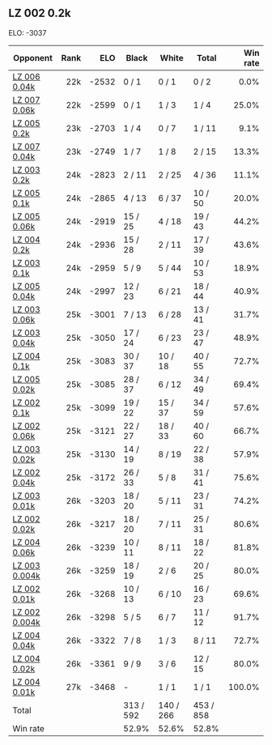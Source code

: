 ## LZ 002 0.2k ##

ELO: -3037

Opponent | Rank | ELO | Black | White | Total | Win rate
---------|-----:|----:|-------|-------|-------|-------:
[LZ 006 0.04k](LZ%20006%200.04k.md) | 22k | -2532 | 0 / 1 | 0 / 1 | 0 / 2 | 0.0%
[LZ 007 0.06k](LZ%20007%200.06k.md) | 22k | -2599 | 0 / 1 | 1 / 3 | 1 / 4 | 25.0%
[LZ 005 0.2k](LZ%20005%200.2k.md) | 23k | -2703 | 1 / 4 | 0 / 7 | 1 / 11 | 9.1%
[LZ 007 0.04k](LZ%20007%200.04k.md) | 23k | -2749 | 1 / 7 | 1 / 8 | 2 / 15 | 13.3%
[LZ 003 0.2k](LZ%20003%200.2k.md) | 24k | -2823 | 2 / 11 | 2 / 25 | 4 / 36 | 11.1%
[LZ 005 0.1k](LZ%20005%200.1k.md) | 24k | -2865 | 4 / 13 | 6 / 37 | 10 / 50 | 20.0%
[LZ 005 0.06k](LZ%20005%200.06k.md) | 24k | -2919 | 15 / 25 | 4 / 18 | 19 / 43 | 44.2%
[LZ 004 0.2k](LZ%20004%200.2k.md) | 24k | -2936 | 15 / 28 | 2 / 11 | 17 / 39 | 43.6%
[LZ 003 0.1k](LZ%20003%200.1k.md) | 24k | -2959 | 5 / 9 | 5 / 44 | 10 / 53 | 18.9%
[LZ 005 0.04k](LZ%20005%200.04k.md) | 24k | -2997 | 12 / 23 | 6 / 21 | 18 / 44 | 40.9%
[LZ 003 0.06k](LZ%20003%200.06k.md) | 25k | -3001 | 7 / 13 | 6 / 28 | 13 / 41 | 31.7%
[LZ 003 0.04k](LZ%20003%200.04k.md) | 25k | -3050 | 17 / 24 | 6 / 23 | 23 / 47 | 48.9%
[LZ 004 0.1k](LZ%20004%200.1k.md) | 25k | -3083 | 30 / 37 | 10 / 18 | 40 / 55 | 72.7%
[LZ 005 0.02k](LZ%20005%200.02k.md) | 25k | -3085 | 28 / 37 | 6 / 12 | 34 / 49 | 69.4%
[LZ 002 0.1k](LZ%20002%200.1k.md) | 25k | -3099 | 19 / 22 | 15 / 37 | 34 / 59 | 57.6%
[LZ 002 0.06k](LZ%20002%200.06k.md) | 25k | -3121 | 22 / 27 | 18 / 33 | 40 / 60 | 66.7%
[LZ 003 0.02k](LZ%20003%200.02k.md) | 25k | -3130 | 14 / 19 | 8 / 19 | 22 / 38 | 57.9%
[LZ 002 0.04k](LZ%20002%200.04k.md) | 25k | -3172 | 26 / 33 | 5 / 8 | 31 / 41 | 75.6%
[LZ 003 0.01k](LZ%20003%200.01k.md) | 26k | -3203 | 18 / 20 | 5 / 11 | 23 / 31 | 74.2%
[LZ 002 0.02k](LZ%20002%200.02k.md) | 26k | -3217 | 18 / 20 | 7 / 11 | 25 / 31 | 80.6%
[LZ 004 0.06k](LZ%20004%200.06k.md) | 26k | -3239 | 10 / 11 | 8 / 11 | 18 / 22 | 81.8%
[LZ 003 0.004k](LZ%20003%200.004k.md) | 26k | -3259 | 18 / 19 | 2 / 6 | 20 / 25 | 80.0%
[LZ 002 0.01k](LZ%20002%200.01k.md) | 26k | -3268 | 10 / 13 | 6 / 10 | 16 / 23 | 69.6%
[LZ 002 0.004k](LZ%20002%200.004k.md) | 26k | -3298 | 5 / 5 | 6 / 7 | 11 / 12 | 91.7%
[LZ 004 0.04k](LZ%20004%200.04k.md) | 26k | -3322 | 7 / 8 | 1 / 3 | 8 / 11 | 72.7%
[LZ 004 0.02k](LZ%20004%200.02k.md) | 26k | -3361 | 9 / 9 | 3 / 6 | 12 / 15 | 80.0%
[LZ 004 0.01k](LZ%20004%200.01k.md) | 27k | -3468 | - | 1 / 1 | 1 / 1 | 100.0%
Total | | | 313 / 592 | 140 / 266 | 453 / 858 | 
Win rate| | | 52.9% | 52.6% | 52.8% | 
